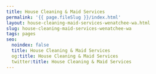 ```yaml
---
title: House Cleaning & Maid Services
permalink: '{{ page.fileSlug }}/index.html'
layout: house-cleaning-maid-services-wenatchee-wa.html
slug: house-cleaning-maid-services-wenatchee-wa
tags: pages
seo:
  noindex: false
  title: House Cleaning & Maid Services
  og:title: House Cleaning & Maid Services
  twitter:title: House Cleaning & Maid Services
---
```



